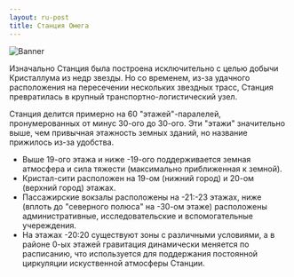 ```yaml
---
layout: ru-post
title: Станция Омега
---
```


![Banner](http://gamerotor.com/images_ldu/events/event_station_ww400_hh150.jpg)

Изначально Станция была построена исключительно с целью добычи Кристаллума из недр звезды. Но со временем, из-за удачного расположения на пересечении нескольких звездных трасс, Станция превратилась в крупный транспортно-логистический узел.

Станция делится примерно на 60 "этажей"-паралелей, пронумерованных от минус 30-ого до 30-ого. Эти "этажи" значительно выше, чем привычная этажность земных зданий, но название прижилось из-за удобства.
- Выше 19-ого этажа и ниже -19-ого поддерживается земная атмосфера и сила тяжести (максимально приближенная к земной).
- Кристал-сити расположен на 19-ом (нижний город) и 20-ом (верхний город) этажах.
- Пассажирские вокзалы расположены на -21:-23 этажах, ниже (вплоть до "северного полюса" на -30-ом этаже) расположены административные, исследовательские и вспомогательные учереждения.
- На этажах -20:20 существуют зоны с различными условиями, а в районе 0-ых этажей гравитация динамически меняется по расписанию, что используется для поддержания постоянной циркуляции искуственной атмосферы Станции.
